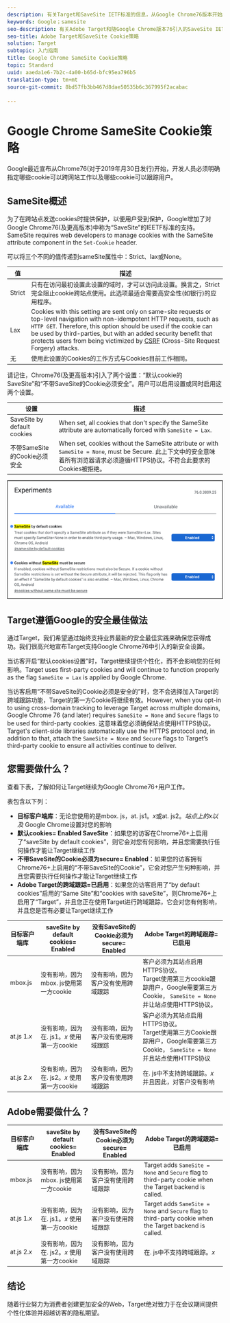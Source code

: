 ```yaml
---
description: 有关Target和SaveSite IETF标准的信息，从Google Chrome76版本开始。
keywords: Google；samesite
seo-description: 有关Adobe Target和随Google Chrome版本76引入的SaveSite IETF标准的信息。
seo-title: Adobe Target和SaveSite Cookie策略
solution: Target
subtopic: 入门指南
title: Google Chrome SameSite Cookie策略
topic: Standard
uuid: aaeda1e6-7b2c-4a00-b65d-bfc95ea796b5
translation-type: tm+mt
source-git-commit: 8bd57fb3bb467d8dae50535b6c367995f2acabac

---
```



# Google Chrome SameSite Cookie策略

Google最近宣布从Chrome76(对于2019年月30日发行)开始，开发人员必须明确指定哪些cookie可以跨网站工作以及哪些cookie可以跟踪用户。

## SameSite概述

为了在跨站点发送cookies时提供保护，以便用户受到保护，Google增加了对Google Chrome76(及更高版本)中称为“SaveSite”的IEETF标准的支持。SameSite requires web developers to manage cookies with the SameSite attribute component in the `Set-Cookie` header.

可以将三个不同的值传递到sameSite属性中：Strict、lax或None。

| 值 | 描述 |
| --- | --- |
| Strict | 只有在访问最初设置此设置的域时，才可以访问此设置。换言之，Strict完全阻止cookie跨站点使用。此选项最适合需要高安全性(如银行)的应用程序。 |
| Lax | Cookies with this setting are sent only on same-site requests or top-level navigation with non-idempotent HTTP requests, such as `HTTP GET`. Therefore, this option should be used if the cookie can be used by third-parties, but with an added security benefit that protects users from being victimized by [CSRF](https://en.wikipedia.org/wiki/Cross-site_request_forgery) (Cross-Site Request Forgery) attacks. |
| 无 | 使用此设置的Cookies的工作方式与Cookies目前工作相同。 |

请记住，Chrome76(及更高版本)引入了两个设置：“默认cookie的SaveSite”和“不带SaveSite的Cookie必须安全”。用户可以启用设置或同时启用这两个设置。

| 设置 | 描述 |
| --- | --- |
| SaveSite by default cookies | When set, all cookies that don&#39;t specify the SameSite attribute are automatically forced with `SameSite = Lax`. |
| 不带SameSite的Cookie必须安全 | When set, cookies without the SameSite attribute or with `SameSite = None`, must be Secure. 此上下文中的安全意味着所有浏览器请求必须遵循HTTPS协议。不符合此要求的Cookies被拒绝。 |

![SaveSite设置页面](/help/c-implementing-target/c-considerations-before-you-implement-target/assets/samesite.png)

## Target遵循Google的安全最佳做法

通过Target，我们希望通过始终支持业界最新的安全最佳实践来确保您获得成功。我们很高兴地宣布Target支持Google Chrome76中引入的新安全设置。

当访客开启“默认cookies设置”时，Target继续提供个性化，而不会影响您的任何影响。Target uses first-party cookies and will continue to function properly as the flag `SameSite = Lax` is applied by Google Chrome.

当访客启用“不带SaveSite的Cookie必须是安全的”时，您不会选择加入Target的跨域跟踪功能，Target的第一方Cookie将继续有效。However, when you opt-in to using cross-domain tracking to leverage Target across multiple domains, Google Chrome 76 (and later) requires `SameSite = None` and `Secure` flags to be used for third-party cookies. 这意味着您必须确保站点使用HTTPS协议。Target&#39;s client-side libraries automatically use the HTTPS protocol and, in addition to that, attach the `SameSite = None` and `Secure` flags to Target’s third-party cookie to ensure all activities continue to deliver.

## 您需要做什么？

查看下表，了解如何让Target继续为Google Chrome76+用户工作。

表包含以下列：

* **目标客户端库**：无论您使用的是mbox. js，at. js1。*x*或at. js2。*站点上的x以及* Google Chrome设置对您的影响
* **默认cookies= Enabled SaveSite**：如果您的访客在Chrome76+上启用了“saveSite by default cookies”，则它会对您有何影响，并且您需要执行任何操作才能让Target继续工作
* **不带SaveSite的Cookie必须为secure= Enabled**：如果您的访客拥有Chrome76+上启用的“不带SaveSite的Cookie”，它会对您产生何种影响，并且您需要执行任何操作才能让Target继续工作
* **Adobe Target的跨域跟踪=已启用**：如果您的访客启用了“by default cookies”启用的“Same Site”和“cookies with saveSite”，则Chrome76+上启用了“Target”，并且您正在使用Target进行跨域跟踪，它会对您有何影响，并且您是否有必要让Target继续工作

| 目标客户端库 | saveSite by default cookies= Enabled | 没有SaveSite的Cookie必须为secure= Enabled | Adobe Target的跨域跟踪=已启用 |
| --- | --- | --- | --- |
| mbox.js | 没有影响，因为mbox. js使用第一方cookie | 没有影响，因为客户没有使用跨域跟踪 | 客户必须为其站点启用HTTPS协议。<br>Target使用第三方cookie跟踪用户，Google需要第三方Cookie， `SameSite = None` 并让站点使用HTTPS协议。 |
| at.js 1.*x* | 没有影响，因为在. js1。*x* 使用第一方cookie | 没有影响，因为客户没有使用跨域跟踪 | 客户必须为其站点启用HTTPS协议。<br>Target使用第三方Cookie跟踪用户，Google需要第三方Cookie， `SameSite = None` 并且站点使用HTTPS协议 |
| at.js 2.*x* | 没有影响，因为在. js2。*x* 使用第一方cookie | 没有影响，因为客户没有使用跨域跟踪 | 在. js中不支持跨域跟踪。*x* 并且因此，对客户没有影响 |

## Adobe需要做什么？

| 目标客户端库 | saveSite by default cookies= Enabled | 没有SaveSite的Cookie必须为secure= Enabled | Adobe Target的跨域跟踪=已启用 |
| --- | --- | --- | --- |
| mbox.js | 没有影响，因为mbox. js使用第一方cookie | 没有影响，因为客户没有使用跨域跟踪 | Target adds `SameSite = None` and `Secure` flag to third-party cookie when the Target backend is called. |
| at.js 1.*x* | 没有影响，因为在. js1。*x* 使用第一方cookie | 没有影响，因为客户没有使用跨域跟踪 | Target adds `SameSite = None` and `Secure` flag to third-party cookie when the Target backend is called. |
| at.js 2.*x* | 没有影响，因为在. js2。*x* 使用第一方cookie | 没有影响，因为客户没有使用跨域跟踪 | 在. js中不支持跨域跟踪。*x* |

## 结论

随着行业努力为消费者创建更加安全的Web，Target绝对致力于在会议期间提供个性化体验并超越访客的隐私期望。
